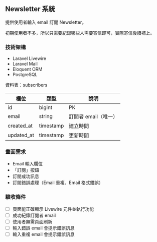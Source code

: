## Newsletter 系統

提供使用者輸入 email 訂閱 Newsletter。

初期使用者不多，所以只需要紀錄哪些人需要寄信即可，實際寄信後續補上。

### 技術架構
- Laravel Livewire
- Laravel Mail
- Eloquent ORM
- PostgreSQL

資料表：subscribers

| 欄位         | 類型        | 說明            |
|------------|-----------|---------------|
| id         | bigint    | PK            |
| email      | string    | 訂閱者 email（唯一） |
| created_at | timestamp | 建立時間          |
| updated_at | timestamp | 更新時間          |

### 畫面需求
- Email 輸入欄位 
- 「訂閱」按鈕
- 訂閱成功訊息
- 訂閱錯誤處理（Email 重複、Email 格式錯誤）

### 驗收條件

- [ ] 頁面能正確顯示 Livewire 元件並執行功能
- [ ] 成功紀錄訂閱者 email
- [ ] 使用者無需頁面刷新
- [ ] 輸入錯誤 email 會提示錯誤訊息
- [ ] 輸入重複 email 會提示錯誤訊息
